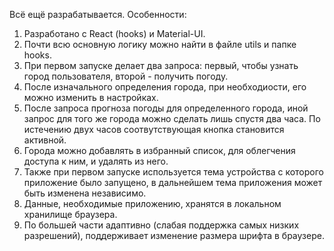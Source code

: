 Всё ещё разрабатывается. Особенности:

1. Разработано с React (hooks) и Material-UI.
1. Почти всю основную логику можно найти в файле utils и папке hooks.
1. При первом запуске делает два запроса: первый, чтобы узнать город пользователя, второй - получить погоду.
1. После изначального определения города, при необходиости, его можно изменить в настройках.
1. После запроса прогноза погоды для определенного города, иной запрос для того же города можно сделать лишь спустя два часа. По истечению двух часов соотвутствующая кнопка становится активной.
1. Города можно добавлять в избранный список, для облегчения доступа к ним, и удалять из него.
1. Также при первом запуске используется тема устройства с которого приложение было запущено, в дальнейшем тема приложения может быть изменена независимо.
1. Данные, необходимые приложению, хранятся в локальном хранилище браузера.
1. По большей части адаптивно (слабая поддержка самых низких разрешений), поддерживает изменение размера шрифта в браузере.
